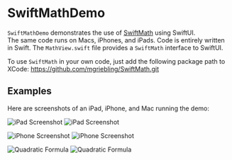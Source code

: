 # SwiftMathDemo

`SwiftMathDemo` demonstrates the use of [SwiftMath](https://github.com/mgriebling/SwiftMath.git) using SwiftUI.  
The same code runs on Macs, iPhones, and iPads. Code is entirely written in Swift. 
The `MathView.swift` file provides a `SwiftMath` interface to SwiftUI.

To use `SwiftMath` in your own code, just add the following package path to XCode: https://github.com/mgriebling/SwiftMath.git

## Examples
Here are screenshots of an iPad, iPhone, and Mac running the demo:

![iPad Screenshot](images/lightiPad.png#gh-light-mode-only)
![iPad Screenshot](images/darkiPad.png#gh-dark-mode-only)

![iPhone Screenshot](images/darkiPhone.png#gh-dark-mode-only)
![iPhone Screenshot](images/lightiPhone.png#gh-light-mode-only)

![Quadratic Formula](images/darkiMac.png#gh-dark-mode-only)
![Quadratic Formula](images/lightiMac.png#gh-light-mode-only)



